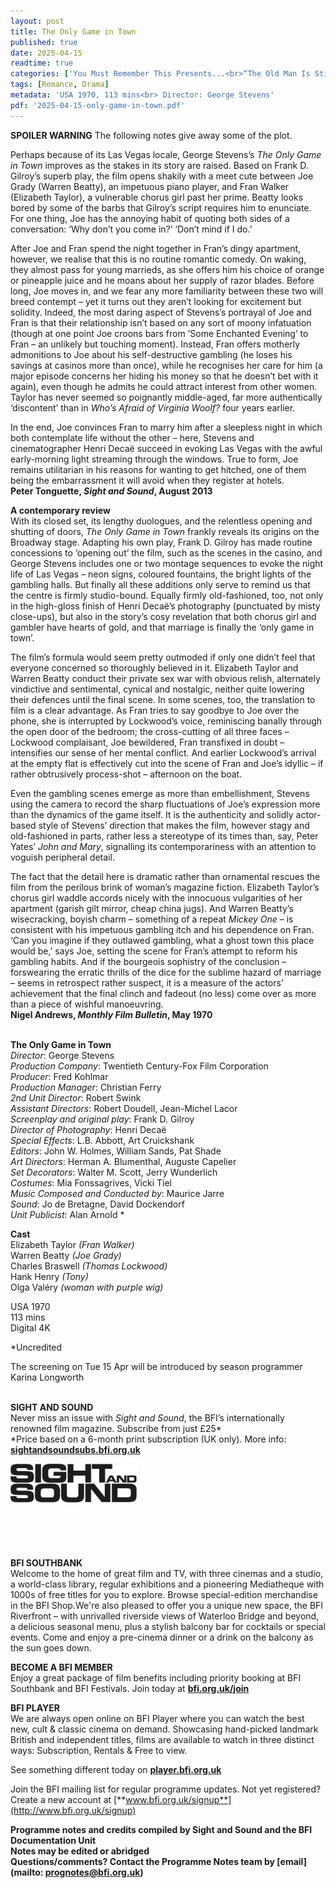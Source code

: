 ```yaml
---
layout: post
title: The Only Game in Town
published: true
date: 2025-04-15
readtime: true
categories: ['You Must Remember This Presents...<br>“The Old Man Is Still Alive”']
tags: [Romance, Drama]
metadata: 'USA 1970, 113 mins<br> Director: George Stevens'
pdf: '2025-04-15-only-game-in-town.pdf'
---
```


**SPOILER WARNING** The following notes give away some of the plot.

Perhaps because of its Las Vegas locale, George Stevens’s _The Only Game in Town_ improves as the stakes in its story are raised. Based on Frank D. Gilroy’s superb play, the film opens shakily with a meet cute between Joe Grady (Warren Beatty), an impetuous piano player, and Fran Walker (Elizabeth Taylor), a vulnerable chorus girl past her prime. Beatty looks bored by some of the barbs that Gilroy’s script requires him to enunciate. For one thing, Joe has the annoying habit of quoting both sides of a conversation: ‘Why don’t you come in?’ ‘Don’t mind if I do.’

After Joe and Fran spend the night together in Fran’s dingy apartment, however, we realise that this is no routine romantic comedy. On waking, they almost pass for young marrieds, as she offers him his choice of orange or pineapple juice and he moans about her supply of razor blades. Before long, Joe moves in, and we fear any more familiarity between these two will breed contempt – yet it turns out they aren’t looking for excitement but solidity. Indeed, the most daring aspect of Stevens’s portrayal of Joe and Fran is that their relationship isn’t based on any sort of moony infatuation (though at one point Joe croons bars from ‘Some Enchanted Evening’ to Fran – an unlikely but touching moment). Instead, Fran offers motherly admonitions to Joe about his self-destructive gambling (he loses his savings at casinos more than once), while he recognises her care for him (a major episode concerns her hiding his money so that he doesn’t bet with it again), even though he admits he could attract interest from other women. Taylor has never seemed so poignantly middle-aged, far more authentically ‘discontent’ than in _Who’s Afraid of Virginia Woolf?_ four years earlier.

In the end, Joe convinces Fran to marry him after a sleepless night in which both contemplate life without the other – here, Stevens and cinematographer Henri Decaë succeed in evoking Las Vegas with the awful early-morning light streaming through the windows. True to form, Joe remains utilitarian in his reasons for wanting to get hitched, one of them being the embarrassment it will avoid when they register at hotels.  
**Peter Tonguette, _Sight and Sound_, August 2013**

**A contemporary review**  
With its closed set, its lengthy duologues, and the relentless opening and shutting of doors, _The Only Game in Town_ frankly reveals its origins on the Broadway stage. Adapting his own play, Frank D. Gilroy has made routine concessions to ‘opening out’ the film, such as the scenes in the casino, and George Stevens includes one or two montage sequences to evoke the night life of Las Vegas – neon signs, coloured fountains, the bright lights of the gambling halls. But finally all these additions only serve to remind us that the centre is firmly studio-bound. Equally firmly old-fashioned, too, not only in the high-gloss finish of Henri Decaë’s photography (punctuated by misty close-ups), but also in the story’s cosy revelation that both chorus girl and gambler have hearts of gold, and that marriage is finally the ‘only game in town’.

The film’s formula would seem pretty outmoded if only one didn’t feel that everyone concerned so thoroughly believed in it. Elizabeth Taylor and Warren Beatty conduct their private sex war with obvious relish, alternately vindictive and sentimental, cynical and nostalgic, neither quite lowering their defences until the final scene. In some scenes, too, the translation to film is a clear advantage. As Fran tries to say goodbye to Joe over the phone, she is interrupted by Lockwood’s voice, reminiscing banally through the open door of the bedroom; the cross-cutting of all three faces – Lockwood complaisant, Joe bewildered, Fran transfixed in doubt – intensifies our sense of her mental conflict. And earlier Lockwood’s arrival at the empty flat is effectively cut into the scene of Fran and Joe’s idyllic – if rather obtrusively process-shot – afternoon on the boat.

Even the gambling scenes emerge as more than embellishment, Stevens using the camera to record the sharp fluctuations of Joe’s expression more than the dynamics of the game itself. It is the authenticity and solidly actor-based style of Stevens’ direction that makes the film, however stagy and old-fashioned in parts, rather less a stereotype of its times than, say, Peter Yates’ _John and Mary_, signalling its contemporariness with an attention to voguish peripheral detail.

The fact that the detail here is dramatic rather than ornamental rescues the film from the perilous brink of woman’s magazine fiction. Elizabeth Taylor’s chorus girl waddle accords nicely with the innocuous vulgarities of her apartment (garish gilt mirror, cheap china jugs). And Warren Beatty’s wisecracking, boyish charm – something of a repeat _Mickey One_ – is consistent with his impetuous gambling itch and his dependence on Fran. ‘Can you imagine if they outlawed gambling, what a ghost town this place would be,’ says Joe, setting the scene for Fran’s attempt to reform his gambling habits. And if the bourgeois sophistry of the conclusion – forswearing the erratic thrills of the dice for the sublime hazard of marriage – seems in retrospect rather suspect, it is a measure of the actors’ achievement that the final clinch and fadeout (no less) come over as more than a piece of wishful manoeuvring.  
**Nigel Andrews, _Monthly Film Bulletin_, May 1970**
<br><br>

**The Only Game in Town**  
_Director_: George Stevens  
_Production Company_:  Twentieth Century-Fox Film Corporation  
_Producer_: Fred Kohlmar  
_Production Manager_: Christian Ferry  
_2nd Unit Director_: Robert Swink  
_Assistant Directors_: Robert Doudell,  Jean-Michel Lacor  
_Screenplay and original play_: Frank D. Gilroy  
_Director of Photography_: Henri Decaë  
_Special Effects_: L.B. Abbott, Art Cruickshank  
_Editors_: John W. Holmes, William Sands, Pat Shade  
_Art Directors_: Herman A. Blumenthal,  Auguste Capelier  
_Set Decorators_: Walter M. Scott, Jerry Wunderlich  
_Costumes_: Mia Fonssagrives, Vicki Tiel  
_Music Composed and Conducted by_: Maurice Jarre  
_Sound_: Jo de Bretagne, David Dockendorf  
_Unit Publicist_: Alan Arnold *

**Cast**  
Elizabeth Taylor _(Fran Walker)_  
Warren Beatty _(Joe Grady)_  
Charles Braswell _(Thomas Lockwood)_  
Hank Henry _(Tony)_  
Olga Valéry _(woman with purple wig)_

USA 1970  
113 mins  
Digital 4K

*Uncredited

The screening on Tue 15 Apr will be introduced by season programmer Karina Longworth
<br><br>

**SIGHT AND SOUND**<br>
Never miss an issue with _Sight and Sound_, the BFI’s internationally renowned film magazine. Subscribe from just £25*<br>
*Price based on a 6-month print subscription (UK only). More info: [**sightandsoundsubs.bfi.org.uk**](https://sightandsoundsubs.bfi.org.uk/subscribe)

<img style="float: left;" src="/img/sight-and-sound.jpg" width="40%" height="40%"><br><br><br><br><br><br><br><br>

**BFI SOUTHBANK**  
Welcome to the home of great film and TV, with three cinemas and a studio, a world-class library, regular exhibitions and a pioneering Mediatheque with 1000s of free titles for you to explore. Browse special-edition merchandise in the BFI Shop.We&#39;re also pleased to offer you a unique new space, the BFI Riverfront – with unrivalled riverside views of Waterloo Bridge and beyond, a delicious seasonal menu, plus a stylish balcony bar for cocktails or special events. Come and enjoy a pre-cinema dinner or a drink on the balcony as the sun goes down.  

**BECOME A BFI MEMBER**  
Enjoy a great package of film benefits including priority booking at BFI Southbank and BFI Festivals. Join today at [**bfi.org.uk/join**](http://www.bfi.org.uk/join)  

**BFI PLAYER**  
 We are always open online on BFI Player where you can watch the best new, cult &amp; classic cinema on demand. Showcasing hand-picked landmark British and independent titles, films are available to watch in three distinct ways: Subscription, Rentals &amp; Free to view.  

See something different today on [**player.bfi.org.uk**](https://player.bfi.org.uk)  

Join the BFI mailing list for regular programme updates. Not yet registered? Create a new account at [**www.bfi.org.uk/signup**](http://www.bfi.org.uk/signup)

**Programme notes and credits compiled by Sight and Sound and the BFI Documentation Unit  
Notes may be edited or abridged  
Questions/comments? Contact the Programme Notes team by [email](mailto: prognotes@bfi.org.uk)**

<!--stackedit_data:
eyJoaXN0b3J5IjpbLTE5MTQwODA0NjldfQ==
-->
